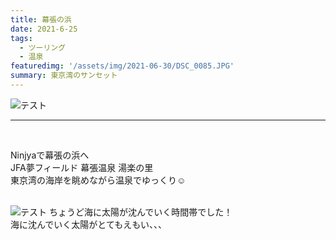 ```yaml
---
title: 幕張の浜
date: 2021-6-25
tags: 
  - ツーリング
  - 温泉
featuredimg: '/assets/img/2021-06-30/DSC_0085.JPG'
summary: 東京湾のサンセット
---
```

![テスト](https://k-kash.s3.us-west-1.amazonaws.com/2021-06-30/DSC_0085.JPG "サンプル")
<br>
***
<br>

Ninjyaで幕張の浜へ<br>
JFA夢フィールド 幕張温泉 湯楽の里<br>
東京湾の海岸を眺めながら温泉でゆっくり:relaxed:
<br>
<br>

![テスト](https://k-kash.s3.us-west-1.amazonaws.com/2021-06-30/DSC_0091.JPG "サンプル")
ちょうど海に太陽が沈んでいく時間帯でした！<br>
海に沈んでいく太陽がとてもえもい、、、
<br>
<br>
